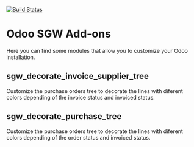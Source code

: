 [![Build Status](https://travis-ci.com/javierobcn/sgw_odoo_addons.svg?branch=12.0)](https://travis-ci.org/javierobcn/sgw_odoo_addons)

# Odoo SGW Add-ons

Here you can find some modules that allow you to customize your Odoo installation.

## sgw_decorate_invoice_supplier_tree

Customize the purchase orders tree to decorate the lines with diferent colors depending of the invoice status and invoiced status.

## sgw_decorate_purchase_tree

Customize the purchase orders tree to decorate the lines with diferent colors depending of the order status and invoiced status.
